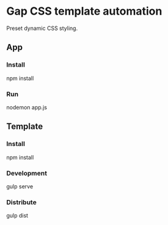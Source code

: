 # Gap CSS template automation
Preset dynamic CSS styling.

## App
### Install
npm install

### Run
nodemon app.js 

## Template
### Install
npm install

### Development
gulp serve

### Distribute
gulp dist